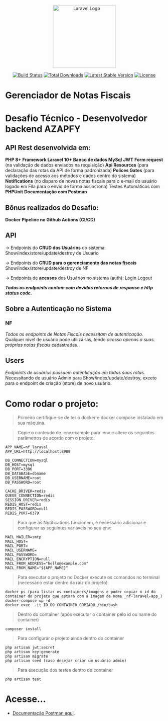 <p align="center"><a href="https://laravel.com" target="_blank"><img src="https://raw.githubusercontent.com/laravel/art/master/logo-lockup/5%20SVG/2%20CMYK/1%20Full%20Color/laravel-logolockup-cmyk-red.svg" width="200" alt="Laravel Logo"></a></p>

<p align="center">
<a href="https://github.com/laravel/framework/actions"><img src="https://github.com/laravel/framework/workflows/tests/badge.svg" alt="Build Status"></a>
<a href="https://packagist.org/packages/laravel/framework"><img src="https://img.shields.io/packagist/dt/laravel/framework" alt="Total Downloads"></a>
<a href="https://packagist.org/packages/laravel/framework"><img src="https://img.shields.io/packagist/v/laravel/framework" alt="Latest Stable Version"></a>
<a href="https://packagist.org/packages/laravel/framework"><img src="https://img.shields.io/packagist/l/laravel/framework" alt="License"></a>
</p>


# Gerenciador de Notas Fiscais

# Desafio Técnico - Desenvolvedor backend AZAPFY

## API Rest desenvolvida em:
**PHP 8+**
**Framework Laravel 10+**
**Banco de dados MySql**
**JWT**
**Form request** (na validação de dados enviados na requisição)
**Api Resources** (para declaração das rotas da API de forma padronizada)
**Polices Gates** (para validações de acesso aos métodos e dados dentro do sistema)
**Notifications** (no disparo de novas notas fiscais para o e-mail do usuário logado em Fila para o envio de forma assíncrona)
Testes Automáticos com **PHPUnit**
**Documentação com Postman**

## Bônus realizados do Desafio:
**Docker**
**Pipeline no Github Actions (CI/CD)**

## API
-> Endpoints do **CRUD dos Usuários** do sistema:
Show/index/store/update/destroy de Usuário

-> Endpoints do **CRUD para o gerenciamento das notas fiscais**
Show/index/store/update/destroy de NF

-> Endpoints de **acessos** dos Usuários no sistema (auth):
Login
Logout

_**Todos os endpoints contam com devidos retornos de response e http status code.**_

## Sobre a Autenticação no Sistema
### NF
_Todos os endpoints de Notas Fiscais necessitam de autenticação._
Qualquer nível de usuário pode utilizá-las, tendo _acesso apenas a suas próprias notas fiscais_ cadastradas.

## Users
_Endpoints de usuários possuem autenticação em todas suas rotas._
Necessitando de usuário Admin para Show/index/update/destroy, exceto para o endpoint de criação (store) de novo usuário.

# Como rodar o projeto:
> Primeiro certifique-se de ter o docker e docker compose instalado em sua máquina.

> Copie o conteudo de .env.example para .env e altere os seguintes parâmetros de acordo com o projeto:
```
APP_NAME=nf_laravel 
APP_URL=http://localhost:8989 
 
DB_CONNECTION=mysql
DB_HOST=mysql
DB_PORT=3306
DB_DATABASE=dbname 
DB_USERNAME=root
DB_PASSWORD=root 

CACHE_DRIVER=redis 
QUEUE_CONNECTION=redis
SESSION_DRIVER=redis 
REDIS_HOST=redis 
REDIS_PASSWORD=null
REDIS_PORT=6379 
```

> Para que as Notifications funcionem, é necessário adicionar e configurar as seguintes variáveis no seu env:
```
MAIL_MAILER=smtp 
MAIL_HOST= 
MAIL_PORT= 
MAIL_USERNAME= 
MAIL_PASSWORD= 
MAIL_ENCRYPTION=null 
MAIL_FROM_ADDRESS="hello@example.com" 
MAIL_FROM_NAME="${APP_NAME}"
```
 
> Para executar o projeto no Docker execute os comandos no terminal (necessário estar dentro da raiz do projeto):
```
docker ps (para listar os containers/imagens e poder copiar o id do container do projeto que estará com a imagem de nome _nf-laravel-app_)
docker-compose up -d
docker exec  -it ID_DO_CONTAINER_COPIADO /bin/bash 
 ```

> Dentro do container (após executar o container pelo id ou name do container)
```
composer install 
```

> Para configurar o projeto ainda dentro do container
```
php artisan jwt:secret 
php artisan key:generate 
php artisan migrate
php artisan seed (caso desejar criar um usuário admin)
```

> Para execução dos testes dentro do container
```
php artisan test
```

# Acesse...
- [Documentação Postman aqui](https://laravel.com/docs/routing).
